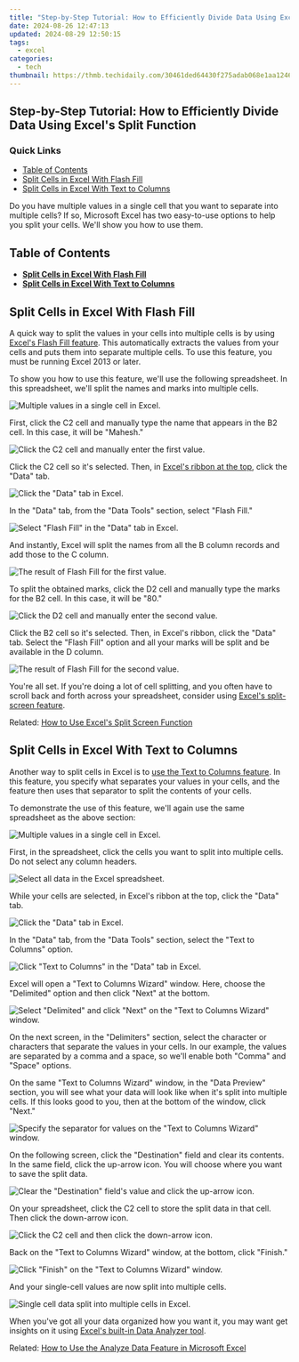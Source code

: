 ```yaml
---
title: "Step-by-Step Tutorial: How to Efficiently Divide Data Using Excel's Split Function"
date: 2024-08-26 12:47:13
updated: 2024-08-29 12:50:15
tags:
  - excel
categories:
  - tech
thumbnail: https://thmb.techidaily.com/30461ded64430f275adab068e1aa1246b69e0b37015df4b520c0cb3237617656.jpg
---
```


## Step-by-Step Tutorial: How to Efficiently Divide Data Using Excel's Split Function

### Quick Links

* [Table of Contents](https://instagram-videos.techidaily.com/new-in-2024-mastering-video-uploads-past-standard-limits-on-instagram/)
* [Split Cells in Excel With Flash Fill](https://extra-hints.techidaily.com/humor-hub-iphones-galore/)
* [Split Cells in Excel With Text to Columns](https://android-transfer.techidaily.com/solved-move-from-realme-11-proplus-to-ios-not-working-problems-drfone-by-drfone-transfer-from-android-transfer-from-android/)

 Do you have multiple values in a single cell that you want to separate into multiple cells? If so, Microsoft Excel has two easy-to-use options to help you split your cells. We'll show you how to use them.

##  Table of Contents

* **[Split Cells in Excel With Flash Fill](https://hardware-tips.techidaily.com/transforming-3d-printing-industry-with-micronics-desktop-sls-printer-an-affordable-option-at-299eplus06-price-point/)**
* **[Split Cells in Excel With Text to Columns](https://facebook-video-recording.techidaily.com/vidstreamer-for-social-platforms/)**

## Split Cells in Excel With Flash Fill

 A quick way to split the values in your cells into multiple cells is by using [Excel's Flash Fill feature](https://location-social.techidaily.com/how-to-change-location-on-facebook-dating-for-your-honor-magic-6-drfone-by-drfone-virtual-android/). This automatically extracts the values from your cells and puts them into separate multiple cells. To use this feature, you must be running Excel 2013 or later.

 To show you how to use this feature, we'll use the following spreadsheet. In this spreadsheet, we'll split the names and marks into multiple cells.

![Multiple values in a single cell in Excel.](https://static1.howtogeekimages.com/wordpress/wp-content/uploads/2021/10/1-split-cell-data.png) 

 First, click the C2 cell and manually type the name that appears in the B2 cell. In this case, it will be "Mahesh."

![Click the C2 cell and manually enter the first value.](https://static1.howtogeekimages.com/wordpress/wp-content/uploads/2021/10/2-type-first-value.png) 

 Click the C2 cell so it's selected. Then, in [Excel's ribbon at the top](https://screen-mirror.techidaily.com/in-2024-how-to-mirror-honor-play-40c-to-mac-drfone-by-drfone-android/), click the "Data" tab.

![Click the "Data" tab in Excel.](https://static1.howtogeekimages.com/wordpress/wp-content/uploads/2021/10/3-excel-data-tab.png) 

 In the "Data" tab, from the "Data Tools" section, select "Flash Fill."

![Select "Flash Fill" in the "Data" tab in Excel.](https://static1.howtogeekimages.com/wordpress/wp-content/uploads/2021/10/4-excel-flash-fill.png) 

 And instantly, Excel will split the names from all the B column records and add those to the C column.

![The result of Flash Fill for the first value.](https://static1.howtogeekimages.com/wordpress/wp-content/uploads/2021/10/5-automatic-first-value-extraction.png) 

 To split the obtained marks, click the D2 cell and manually type the marks for the B2 cell. In this case, it will be "80."

![Click the D2 cell and manually enter the second value.](https://static1.howtogeekimages.com/wordpress/wp-content/uploads/2021/10/6-type-second-value.png) 

 Click the B2 cell so it's selected. Then, in Excel's ribbon, click the "Data" tab. Select the "Flash Fill" option and all your marks will be split and be available in the D column.

![The result of Flash Fill for the second value.](https://static1.howtogeekimages.com/wordpress/wp-content/uploads/2021/10/7-flash-fill-second-value.png) 

 You're all set. If you're doing a lot of cell splitting, and you often have to scroll back and forth across your spreadsheet, consider using [Excel's split-screen feature](https://video-screen-grab.techidaily.com/updated-2024-approved-perfecting-sims-4-live-action-for-videographers/).

Related: [How to Use Excel's Split Screen Function](https://video-screen-grab.techidaily.com/updated-2024-approved-perfecting-sims-4-live-action-for-videographers/) 

## Split Cells in Excel With Text to Columns

 Another way to split cells in Excel is to [use the Text to Columns feature](https://ios-location-track.techidaily.com/in-2024-top-10-telegram-spy-tools-on-apple-iphone-14-pro-for-parents-drfone-by-drfone-virtual-ios/). In this feature, you specify what separates your values in your cells, and the feature then uses that separator to split the contents of your cells.

 To demonstrate the use of this feature, we'll again use the same spreadsheet as the above section:

![Multiple values in a single cell in Excel.](https://static1.howtogeekimages.com/wordpress/wp-content/uploads/2021/10/1-split-cell-data.png) 

 First, in the spreadsheet, click the cells you want to split into multiple cells. Do not select any column headers.

![Select all data in the Excel spreadsheet.](https://static1.howtogeekimages.com/wordpress/wp-content/uploads/2021/10/8-select-data.png) 

 While your cells are selected, in Excel's ribbon at the top, click the "Data" tab.

![Click the "Data" tab in Excel.](https://static1.howtogeekimages.com/wordpress/wp-content/uploads/2021/10/9-data-tab-excel.png) 

 In the "Data" tab, from the "Data Tools" section, select the "Text to Columns" option.

![Click "Text to Columns" in the "Data" tab in Excel.](https://static1.howtogeekimages.com/wordpress/wp-content/uploads/2021/10/10-text-to-columns.png) 

 Excel will open a "Text to Columns Wizard" window. Here, choose the "Delimited" option and then click "Next" at the bottom.

![Select "Delimited" and click "Next" on the "Text to Columns Wizard" window.](https://static1.howtogeekimages.com/wordpress/wp-content/uploads/2021/10/11-delimited-excel.png) 

 On the next screen, in the "Delimiters" section, select the character or characters that separate the values in your cells. In our example, the values are separated by a comma and a space, so we'll enable both "Comma" and "Space" options.

 On the same "Text to Columns Wizard" window, in the "Data Preview" section, you will see what your data will look like when it's split into multiple cells. If this looks good to you, then at the bottom of the window, click "Next."

![Specify the separator for values on the "Text to Columns Wizard" window.](https://static1.howtogeekimages.com/wordpress/wp-content/uploads/2021/10/12-select-delimiters.png) 

 On the following screen, click the "Destination" field and clear its contents. In the same field, click the up-arrow icon. You will choose where you want to save the split data.

![Clear the "Destination" field's value and click the up-arrow icon.](https://static1.howtogeekimages.com/wordpress/wp-content/uploads/2021/10/13-clear-destination.png) 

 On your spreadsheet, click the C2 cell to store the split data in that cell. Then click the down-arrow icon.

![Click the C2 cell and then click the down-arrow icon.](https://static1.howtogeekimages.com/wordpress/wp-content/uploads/2021/10/14-select-destination.png) 

 Back on the "Text to Columns Wizard" window, at the bottom, click "Finish."

![Click "Finish" on the "Text to Columns Wizard" window.](https://static1.howtogeekimages.com/wordpress/wp-content/uploads/2021/10/15-finish-text-to-column.png) 

 And your single-cell values are now split into multiple cells.

![Single cell data split into multiple cells in Excel.](https://static1.howtogeekimages.com/wordpress/wp-content/uploads/2021/10/16-text-to-column-result.png) 

 When you've got all your data organized how you want it, you may want get insights on it using [Excel's built-in Data Analyzer tool](https://extra-information.techidaily.com/symphonic-streams-exclusive-sites-for-downloadable-tones/).

Related: [How to Use the Analyze Data Feature in Microsoft Excel](https://extra-information.techidaily.com/symphonic-streams-exclusive-sites-for-downloadable-tones/)

<ins class="adsbygoogle"
     style="display:block"
     data-ad-format="autorelaxed"
     data-ad-client="ca-pub-7571918770474297"
     data-ad-slot="1223367746"></ins>



<ins class="adsbygoogle"
     style="display:block"
     data-ad-client="ca-pub-7571918770474297"
     data-ad-slot="8358498916"
     data-ad-format="auto"
     data-full-width-responsive="true"></ins>
